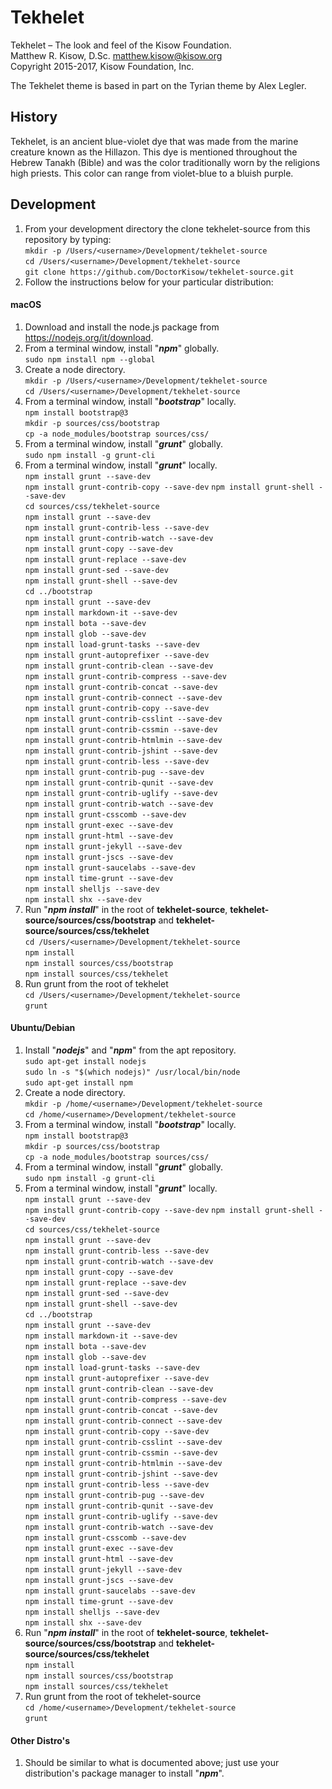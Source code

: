# Tekhelet

Tekhelet – The look and feel of the Kisow Foundation.  
Matthew R. Kisow, D.Sc. <matthew.kisow@kisow.org>  
Copyright 2015-2017, Kisow Foundation, Inc.  

The Tekhelet theme is based in part on the Tyrian theme by Alex Legler.

## History
Tekhelet, is an ancient blue-violet dye that was made from the marine creature known as the Hillazon.  This dye is mentioned throughout the Hebrew Tanakh (Bible) and was the color traditionally worn by the religions high priests.  This color can range from violet-blue to  a bluish purple.

## Development
1. From your development directory the clone tekhelet-source from this repository by typing:  
        `mkdir -p /Users/<username>/Development/tekhelet-source`  
        `cd /Users/<username>/Development/tekhelet-source`  
        `git clone https://github.com/DoctorKisow/tekhelet-source.git`
2. Follow the instructions below for your particular distribution:

#### macOS
1. Download and install the node.js package from https://nodejs.org/it/download.  
2. From a terminal window, install "_**npm**_" globally.  
        `sudo npm install npm --global`
3. Create a node directory.  
        `mkdir -p /Users/<username>/Development/tekhelet-source`  
        `cd /Users/<username>/Development/tekhelet-source`  
4. From a terminal window, install "_**bootstrap**_" locally.  
        `npm install bootstrap@3`  
        `mkdir -p sources/css/bootstrap`  
        `cp -a node_modules/bootstrap sources/css/`  
5. From a terminal window, install "_**grunt**_" globally.  
        `sudo npm install -g grunt-cli`  
6. From a terminal window, install "_**grunt**_" locally.  
        `npm install grunt --save-dev`  
        `npm install grunt-contrib-copy --save-dev`
        `npm install grunt-shell --save-dev`  
        `cd sources/css/tekhelet-source`  
        `npm install grunt --save-dev`  
        `npm install grunt-contrib-less --save-dev`  
        `npm install grunt-contrib-watch --save-dev`  
        `npm install grunt-copy --save-dev`  
        `npm install grunt-replace --save-dev`  
        `npm install grunt-sed --save-dev`  
        `npm install grunt-shell --save-dev`  
        `cd ../bootstrap`  
        `npm install grunt --save-dev`  
        `npm install markdown-it --save-dev`  
        `npm install bota --save-dev`  
        `npm install glob --save-dev`  
        `npm install load-grunt-tasks --save-dev`  
        `npm install grunt-autoprefixer --save-dev`  
        `npm install grunt-contrib-clean --save-dev`  
        `npm install grunt-contrib-compress --save-dev`  
        `npm install grunt-contrib-concat --save-dev`  
        `npm install grunt-contrib-connect --save-dev`  
        `npm install grunt-contrib-copy --save-dev`  
        `npm install grunt-contrib-csslint --save-dev`  
        `npm install grunt-contrib-cssmin --save-dev`  
        `npm install grunt-contrib-htmlmin --save-dev`  
        `npm install grunt-contrib-jshint --save-dev`  
        `npm install grunt-contrib-less --save-dev`  
        `npm install grunt-contrib-pug --save-dev`  
        `npm install grunt-contrib-qunit --save-dev`  
        `npm install grunt-contrib-uglify --save-dev`  
        `npm install grunt-contrib-watch --save-dev`  
        `npm install grunt-csscomb --save-dev`  
        `npm install grunt-exec --save-dev`  
        `npm install grunt-html --save-dev`  
        `npm install grunt-jekyll --save-dev`  
        `npm install grunt-jscs --save-dev`  
        `npm install grunt-saucelabs --save-dev`  
        `npm install time-grunt --save-dev`  
        `npm install shelljs --save-dev`  
        `npm install shx --save-dev`  
7. Run "_**npm install**_" in the root of **tekhelet-source**, **tekhelet-source/sources/css/bootstrap** and **tekhelet-source/sources/css/tekhelet**  
        `cd /Users/<username>/Development/tekhelet-source`  
        `npm install`  
        `npm install sources/css/bootstrap`  
        `npm install sources/css/tekhelet`  
8. Run grunt from the root of tekhelet  
        `cd /Users/<username>/Development/tekhelet-source`  
        `grunt`  

#### Ubuntu/Debian
1. Install "_**nodejs**_" and "_**npm**_" from the apt repository.  
        `sudo apt-get install nodejs`  
        `sudo ln -s "$(which nodejs)" /usr/local/bin/node`  
        `sudo apt-get install npm`  
2. Create a node directory.  
        `mkdir -p /home/<username>/Development/tekhelet-source`  
        `cd /home/<username>/Development/tekhelet-source`  
3. From a terminal window, install "_**bootstrap**_" locally.  
        `npm install bootstrap@3`  
        `mkdir -p sources/css/bootstrap`  
        `cp -a node_modules/bootstrap sources/css/`  
4. From a terminal window, install "_**grunt**_" globally.  
        `sudo npm install -g grunt-cli`  
5. From a terminal window, install "_**grunt**_" locally.  
        `npm install grunt --save-dev`  
        `npm install grunt-contrib-copy --save-dev`
        `npm install grunt-shell --save-dev`  
        `cd sources/css/tekhelet-source`  
        `npm install grunt --save-dev`  
        `npm install grunt-contrib-less --save-dev`  
        `npm install grunt-contrib-watch --save-dev`  
        `npm install grunt-copy --save-dev`  
        `npm install grunt-replace --save-dev`  
        `npm install grunt-sed --save-dev`  
        `npm install grunt-shell --save-dev`  
        `cd ../bootstrap`  
        `npm install grunt --save-dev`  
        `npm install markdown-it --save-dev`  
        `npm install bota --save-dev`  
        `npm install glob --save-dev`  
        `npm install load-grunt-tasks --save-dev`  
        `npm install grunt-autoprefixer --save-dev`  
        `npm install grunt-contrib-clean --save-dev`  
        `npm install grunt-contrib-compress --save-dev`  
        `npm install grunt-contrib-concat --save-dev`  
        `npm install grunt-contrib-connect --save-dev`  
        `npm install grunt-contrib-copy --save-dev`  
        `npm install grunt-contrib-csslint --save-dev`  
        `npm install grunt-contrib-cssmin --save-dev`  
        `npm install grunt-contrib-htmlmin --save-dev`  
        `npm install grunt-contrib-jshint --save-dev`  
        `npm install grunt-contrib-less --save-dev`  
        `npm install grunt-contrib-pug --save-dev`  
        `npm install grunt-contrib-qunit --save-dev`  
        `npm install grunt-contrib-uglify --save-dev`  
        `npm install grunt-contrib-watch --save-dev`  
        `npm install grunt-csscomb --save-dev`  
        `npm install grunt-exec --save-dev`  
        `npm install grunt-html --save-dev`  
        `npm install grunt-jekyll --save-dev`  
        `npm install grunt-jscs --save-dev`  
        `npm install grunt-saucelabs --save-dev`  
        `npm install time-grunt --save-dev`  
        `npm install shelljs --save-dev`  
        `npm install shx --save-dev`  
6. Run "_**npm install**_" in the root of **tekhelet-source**, **tekhelet-source/sources/css/bootstrap** and **tekhelet-source/sources/css/tekhelet**  
        `npm install`  
        `npm install sources/css/bootstrap`  
        `npm install sources/css/tekhelet`  
7. Run grunt from the root of tekhelet-source  
        `cd /home/<username>/Development/tekhelet-source`  
        `grunt`  

#### Other Distro's
1. Should be similar to what is documented above; just use your distribution's package manager to install "_**npm**_".  
